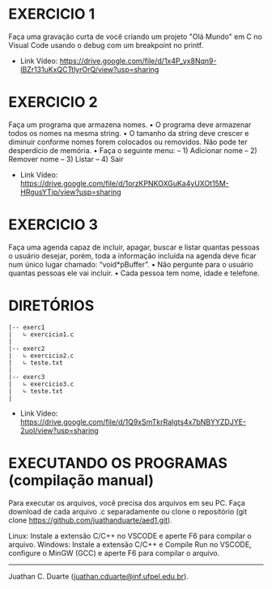 # EXERCICIO 1
Faça uma gravação curta de você criando um projeto "Olá Mundo" em C no Visual Code usando o debug com um breakpoint no printf.
- Link Vídeo: https://drive.google.com/file/d/1x4P_yx8Nqn9-lBZr131uKxQCTtlyrOrQ/view?usp=sharing

# EXERCICIO 2
Faça um programa que armazena nomes.
• O programa deve armazenar todos os nomes na mesma string.
• O tamanho da string deve crescer e diminuir conforme nomes forem colocados ou removidos. Não pode ter desperdício de memória.
• Faça o seguinte menu:
– 1) Adicionar nome
– 2) Remover nome
– 3) Listar
– 4) Sair
- Link Vídeo: https://drive.google.com/file/d/1orzKPNKOXGuKa4yUXOt15M-HRgusYTip/view?usp=sharing

# EXERCICIO 3
Faça uma agenda capaz de incluir, apagar, buscar e listar quantas pessoas o usuário desejar, porém, toda a informação incluída na agenda deve ficar num único lugar chamado: “void*pBuffer”.
• Não pergunte para o usuário quantas pessoas ele vai incluir.
• Cada pessoa tem nome, idade e telefone.

# DIRETÓRIOS
    |-- exerc1
    |   ∟ exercicio1.c
    |
    |-- exerc2
    |   ∟ exercicio2.c
    |   ∟ teste.txt
    |
    |-- exerc3
    |   ∟ exercicio3.c 
    |   ∟ teste.txt
    |
- Link Vídeo: https://drive.google.com/file/d/1Q9xSmTkrRalgts4x7bNBYYZDJYE-2uol/view?usp=sharing

# EXECUTANDO OS PROGRAMAS (compilação manual)
Para executar os arquivos, você precisa dos arquivos em seu PC.
Faça download de cada arquivo .c separadamente ou clone o repositório (git clone https://github.com/juathanduarte/aed1.git).

Linux: Instale a extensão C/C++ no VSCODE e aperte F6 para compilar o arquivo.
Windows: Instale a extensão C/C++ e Compile Run no VSCODE, configure o MinGW (GCC) e aperte F6 para compilar o arquivo.

___________________________________

Juathan C. Duarte (juathan.cduarte@inf.ufpel.edu.br).
